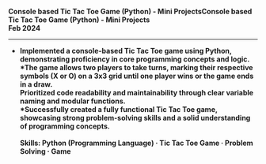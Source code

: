 
<B> Console based Tic Tac Toe Game (Python) - Mini ProjectsConsole based Tic Tac Toe Game (Python) - Mini Projects <B/>
<br/>
Feb 2024 

<hr/>

* Implemented a console-based Tic Tac Toe game using Python, demonstrating proficiency in core programming concepts and logic.  <br/>
*The game allows two players to take turns, marking their respective symbols (X or O) on a 3x3 grid until one player wins or the game ends in a draw. <br/>
Prioritized code readability and maintainability through clear variable naming and modular functions. <br/>
*Successfully created a fully functional Tic Tac Toe game, showcasing strong problem-solving skills and a solid understanding of programming concepts. <br/> <br/>
Skills: Python (Programming Language) · Tic Tac Toe Game · Problem Solving · Game
